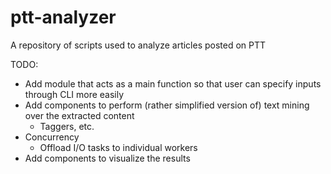 # ptt-analyzer
A repository of scripts used to analyze articles posted on PTT


TODO:
- Add module that acts as a main function so that user can specify inputs through CLI more easily
- Add components to perform (rather simplified version of) text mining over the extracted content
  - Taggers, etc.
- Concurrency
  - Offload I/O tasks to individual workers
- Add components to visualize the results
